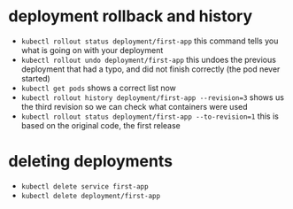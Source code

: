 # deployment rollback and history

- `kubectl rollout status deployment/first-app` this command tells you what is going on with your deployment
- `kubectl rollout undo deployment/first-app` this undoes the previous deployment that had a typo, and did not finish correctly (the pod never started)
- `kubectl get pods` shows a correct list now
- `kubectl rollout history deployment/first-app --revision=3` shows us the third revision so we can check what containers were used
- `kubectl rollout status deployment/first-app --to-revision=1` this is based on the original code, the first release

# deleting deployments

- `kubectl delete service first-app`
- `kubectl delete deployment/first-app`

